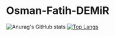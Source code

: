 # Osman-Fatih-DEMiR

![Anurag's GitHub stats](https://github-readme-stats.vercel.app/api?username=boole52&show_icons=true&theme=radical)
[![Top Langs](https://github-readme-stats.vercel.app/api/top-langs/?username=boole52&layout=compact)](https://github.com/anuraghazra/github-readme-stats)

